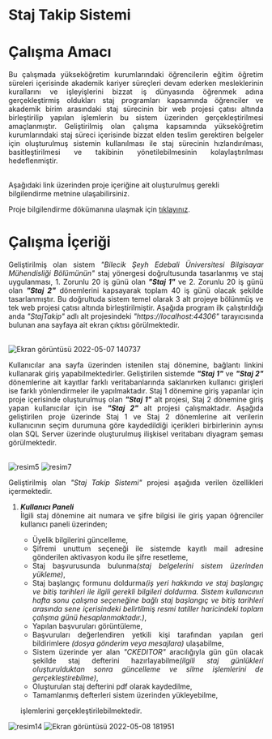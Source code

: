# Staj Takip Sistemi

# Çalışma Amacı

<div align="justify">
Bu çalışmada yükseköğretim kurumlarındaki öğrencilerin eğitim öğretim süreleri içerisinde akademik kariyer süreçleri devam ederken mesleklerinin kurallarını ve işleyişlerini bizzat iş dünyasında öğrenmek adına gerçekleştirmiş oldukları staj programları kapsamında öğrenciler ve akademik birim arasındaki staj sürecinin bir web projesi çatısı altında birleştirilip yapılan işlemlerin bu sistem üzerinden gerçekleştirilmesi amaçlanmıştır. Geliştirilmiş olan çalışma kapsamında yükseköğretim kurumlarındaki staj süreci içerisinde bizzat elden teslim gerektiren belgeler için oluşturulmuş sistemin kullanılması ile staj sürecinin hızlandırılması, basitleştirilmesi ve takibinin yönetilebilmesinin kolaylaştırılması hedeflenmiştir.
</div><br>

Aşağıdaki link üzerinden proje içeriğine ait oluşturulmuş gerekli bilgilendirme metnine ulaşabilirsiniz.
  
Proje bilgilendirme dökümanına ulaşmak için [tıklayınız](https://drive.google.com/file/d/1mdD3xwxdmLhCksvkNVG09kgKsG9f7r1y/view?usp=sharing).

# Çalışma İçeriği

<div align="justify">
Geliştirilmiş olan sistem <em>"Bilecik Şeyh Edebali Üniversitesi Bilgisayar Mühendisliği Bölümünün"</em> staj yönergesi doğrultusunda tasarlanmış ve staj uygulanması, 1.  Zorunlu 20 iş günü olan <b><I>"Staj 1"</I></b> ve 2. Zorunlu 20 iş günü olan <b><I>"Staj 2"</I></b> dönemlerini kapsayarak toplam 40 iş günü olacak şekilde tasarlanmıştır. Bu doğrultuda sistem temel olarak 3 alt projeye bölünmüş ve tek web projesi çatısı altında birleştirilmiştir. Aşağıda program ilk çalıştırıldığı anda <em>"StajTakip"</em> adlı alt projesindeki <em>"https://localhost:44306"</em> tarayıcısında bulunan ana sayfaya ait ekran çıktısı görülmektedir.
</div>
</br>

![Ekran görüntüsü 2022-05-07 140737](https://user-images.githubusercontent.com/85406429/167251698-af196324-f29a-4610-b0fd-9033ddd46e26.png)

<div align="justify">
Kullanıcılar ana sayfa üzerinden istenilen staj dönemine, bağlantı linkini kullanarak giriş yapabilmektedirler. Geliştirilen sistemde <b><I>"Staj 1"</I></b> ve <b><I>"Staj 2"</I></b> dönemlerine ait kayıtlar farklı veritabanlarında saklanırken kullanıcı girişleri ise farklı yönlendirmeler ile yapılmaktadır. Staj 1 dönemine giriş yapanlar için proje içerisinde oluşturulmuş olan <b><I>"Staj 1"</I></b> alt projesi, Staj 2 dönemine giriş yapan kullanıcılar için ise <b><I>"Staj 2"</I></b> alt projesi çalışmaktadır. Aşağıda geliştirilen proje üzerinde Staj 1 ve Staj 2 dönemlerine ait verilerin kullanıcının seçim durumuna göre kaydedildiği içerikleri birbirlerinin aynısı olan SQL Server üzerinde oluşturulmuş ilişkisel veritabanı diyagram şeması görülmektedir.
</div>
</br>

![resim5](https://user-images.githubusercontent.com/85406429/167255394-1a5cefe8-8057-423e-8ded-5d48e6456860.png) ![resim7](https://user-images.githubusercontent.com/85406429/167255341-be09087f-2981-493b-abf9-40321da82976.png)

<div align="justify">
  
Geliştirilmiş olan <em>"Staj Takip Sistemi"</em> projesi aşağıda verilen özellikleri içermektedir.<br>

1. ***Kullanıcı Paneli*** <br>
   İlgili staj dönemine ait numara ve şifre bilgisi ile giriş yapan öğrenciler kullanıcı paneli üzerinden; 
   
   - Üyelik bilgilerini güncelleme,
   - Şifremi unuttum seçeneği ile sistemde kayıtlı mail adresine gönderilen aktivasyon kodu ile şifre resetleme,
   - Staj başvurusunda bulunma<em>(staj belgelerini sistem üzerinden yükleme)</em>,
   - Staj başlangıç formunu doldurma<em>(iş yeri hakkında ve staj başlangıç ve bitiş tarihleri ile ilgili gerekli bilgileri doldurma. Sistem kullanıcının hafta sonu çalışma seçeneğine bağlı staj başlangıç ve bitiş tarihleri arasında sene içerisindeki belirtilmiş resmi tatiller haricindeki toplam çalışma günü hesaplanmaktadır.)</em>,
   - Yapılan başvuruları görüntüleme,
   - Başvuruları değerlendiren yetkili kişi tarafından yapılan geri bildirimlere <em>(dosya gönderim veya mesajlara)</em> ulaşabilme, 
   - Sistem üzerinde yer alan <em>"CKEDITOR"</em> aracılığıyla gün gün olacak şekilde staj defterini hazırlayabilme<em>(ilgili staj günlükleri oluşturulduktan sonra  güncelleme ve silme işlemlerini de gerçekleştirebilme)</em>,
   - Oluşturulan staj defterini pdf olarak kaydedilme,
   - Tamamlanmış defterleri sistem üzerinden yükleyebilme,
  
   işlemlerini gerçekleştirilebilmektedir.

 ![resim14](https://user-images.githubusercontent.com/85406429/167303345-2fed87a3-a2df-450c-bd86-bbea49dfecb7.png) ![Ekran görüntüsü 2022-05-08 181951](https://user-images.githubusercontent.com/85406429/167303363-763a783a-dab3-452f-8c8f-6f0a10005346.png)

 
  
</div>






